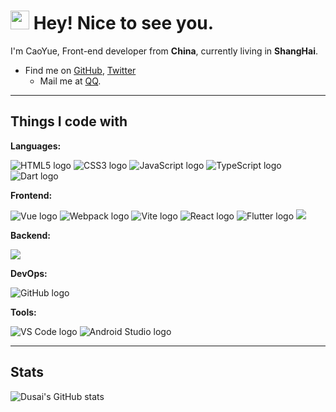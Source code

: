 # <img src="https://emojis.slackmojis.com/emojis/images/1531849430/4246/blob-sunglasses.gif?1531849430" width="30"/> Hey! Nice to see you.

I'm CaoYue, Front-end developer from **China**, currently living in **ShangHai**.

- Find me on [GitHub](https://github.com/Bernese-Mountain), [Twitter]()
  - Mail me at [QQ](1310235550@qq.com).

---
## Things I code with

**Languages:**
<p align="left">
    <img src="https://img.shields.io/badge/HTML5-E34F26?style=flat-square&logo=html5&logoColor=white" alt="HTML5 logo" />
    <img src="https://img.shields.io/badge/CSS3-1572B6?style=flat-square&logo=css3&logoColor=white" alt="CSS3 logo" />
    <img src="https://img.shields.io/badge/JavaScript-F7DF1E?style=flat-square&logo=javascript&logoColor=black" alt="JavaScript logo" />
    <img src="https://img.shields.io/badge/TypeScript-3178C6?style=flat-square&logo=typescript&logoColor=white" alt="TypeScript logo" />
    <img src="https://img.shields.io/badge/Dart-0175C2?style=flat-square&logo=dart&logoColor=white" alt="Dart logo" />
</p>

**Frontend:**
<p align="left">
    <img src="https://img.shields.io/badge/Vue-4FC08D?style=flat-square&logo=vue.js&logoColor=white" alt="Vue logo" />
    <img src="https://img.shields.io/badge/Webpack-8DD6F9?style=flat-square&logo=webpack&logoColor=black" alt="Webpack logo" />
    <img src="https://img.shields.io/badge/Vite-646CFF?style=flat-square&logo=vite&logoColor=white" alt="Vite logo" />
    <img src="https://img.shields.io/badge/React-61DAFB?style=flat-square&logo=react&logoColor=white" alt="React logo" />
    <img src="https://img.shields.io/badge/Flutter-02569B?style=flat-square&logo=flutter&logoColor=white" alt="Flutter logo" />
    <img src="https://img.shields.io/badge/pnpm-F69220?style=flat-square&logo=pnpm&logoColor=white" />
</p>

**Backend:**
<p align="left">
     <img src="https://img.shields.io/badge/Node.js-339933?style=flat-square&logo=nodedotjs&logoColor=white" />
</p>

**DevOps:**
<p align="left">
    <img src="https://img.shields.io/badge/GitHub-181717?style=flat-square&logo=github&logoColor=white" alt="GitHub logo" />
</p>

**Tools:**
<p align="left">
    <img src="https://img.shields.io/badge/VS%20Code-007ACC?style=flat-square&logo=visual%20studio%20code&logoColor=white" alt="VS Code logo" />
    <img src="https://img.shields.io/badge/Android%20Studio-3DDC84?style=flat-square&logo=android%20studio&logoColor=white" alt="Android Studio logo" />
</p>

---

## Stats
![Dusai's GitHub stats](https://github-readme-stats.vercel.app/api?username=Bernese-Mountain&theme=radical&hide_border=false&border_radius=4.5&locale=en&date_format=&show_icons=true&bg_color=000000)
